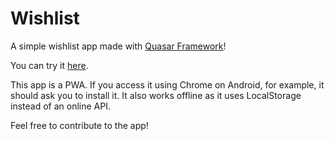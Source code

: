 # Wishlist

A simple wishlist app made with [Quasar Framework](https://quasar-framework.org/)!

You can try it [here](https://wishlist-quasar.netlify.com).

This app is a PWA. If you access it using Chrome on Android, for example, it should ask you to install it.
It also works offline as it uses LocalStorage instead of an online API.

Feel free to contribute to the app!
